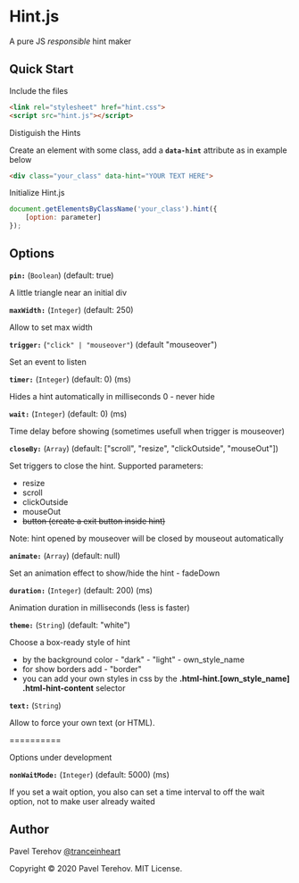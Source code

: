 # Hint.js
A pure JS *responsible* hint maker

## Quick Start

Include the files

```html
<link rel="stylesheet" href="hint.css">
<script src="hint.js"></script>
```

Distiguish the Hints

Create an element with some class, add a **`data-hint`** attribute  as in example below

```html
<div class="your_class" data-hint="YOUR TEXT HERE">
```

Initialize Hint.js

```js
document.getElementsByClassName('your_class').hint({
    [option: parameter]
});
```

## Options

**`pin:`** (`Boolean`) (default: true)

A little triangle near an initial div

**`maxWidth:`** (`Integer`) (default: 250)

Allow to set max width

**`trigger:`** (`"click" | "mouseover"`) (default "mouseover")

Set an event to listen

**`timer:`** (`Integer`) (default: 0) (ms)

Hides a hint automatically in milliseconds
0 - never hide

**`wait:`** (`Integer`) (default: 0) (ms)

Time delay before showing (sometimes usefull when trigger is mouseover)

**`closeBy:`** (`Array`) (default: ["scroll", "resize", "clickOutside", "mouseOut"])

Set triggers to close the hint. Supported parameters:
   - resize
   - scroll
   - clickOutside
   - mouseOut
   - ~~button (create a exit button inside hint)~~

Note: hint opened by mouseover will be closed by mouseout automatically

**`animate:`** (`Array`) (default: null)

Set an animation effect to show/hide the hint
    - fadeDown

**`duration:`** (`Integer`) (default: 200) (ms)

Animation duration in milliseconds (less is faster)

**`theme:`** (`String`) (default: "white")

Choose a box-ready style of hint
  - by the background color
        - "dark"
        - "light"
        - own_style_name
  - for show borders add
        - "border"
  - you can add your own styles in css by the **.html-hint.[own_style_name] .html-hint-content** selector

**`text:`** (`String`)

Allow to force your own text (or HTML).

==========

Options under development

**`nonWaitMode:`** (`Integer`) (default: 5000) (ms)

If you set a wait option, you also can set a time interval to off the wait option, not to make user already waited


## Author

Pavel Terehov [@tranceinheart](https://instagram.com/tranceinheart)

Copyright &copy; 2020 Pavel Terehov. MIT License.